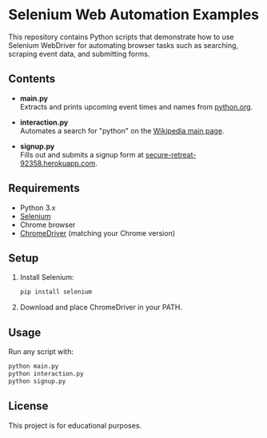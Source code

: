 # Selenium Web Automation Examples

This repository contains Python scripts that demonstrate how to use Selenium WebDriver for automating browser tasks such as searching, scraping event data, and submitting forms.

## Contents

- **main.py**  
  Extracts and prints upcoming event times and names from [python.org](https://www.python.org/).

- **interaction.py**  
  Automates a search for "python" on the [Wikipedia main page](https://en.wikipedia.org/wiki/Main_Page).

- **signup.py**  
  Fills out and submits a signup form at [secure-retreat-92358.herokuapp.com](https://secure-retreat-92358.herokuapp.com/).

## Requirements

- Python 3.x
- [Selenium](https://pypi.org/project/selenium/)
- Chrome browser
- [ChromeDriver](https://sites.google.com/chromium.org/driver/) (matching your Chrome version)

## Setup

1. Install Selenium:
    ```bash
    pip install selenium
    ```
2. Download and place ChromeDriver in your PATH.

## Usage

Run any script with:
```bash
python main.py
python interaction.py
python signup.py
```

## License

This project is for educational purposes.